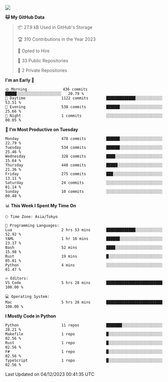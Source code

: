 ![](https://komarev.com/ghpvc/?username=kitagawa-hr)

<!--START_SECTION:waka-->
**🐱 My GitHub Data** 

> 📦 27.9 kB Used in GitHub's Storage 
 > 
> 🏆 310 Contributions in the Year 2023
 > 
> 💼 Opted to Hire
 > 
> 📜 33 Public Repositories 
 > 
> 🔑 2 Private Repositories 
 > 
**I'm an Early 🐤** 

```text
🌞 Morning                436 commits         █████░░░░░░░░░░░░░░░░░░░░   20.79 % 
🌆 Daytime                1122 commits        █████████████░░░░░░░░░░░░   53.51 % 
🌃 Evening                538 commits         ██████░░░░░░░░░░░░░░░░░░░   25.66 % 
🌙 Night                  1 commits           ░░░░░░░░░░░░░░░░░░░░░░░░░   00.05 % 
```
📅 **I'm Most Productive on Tuesday** 

```text
Monday                   478 commits         ██████░░░░░░░░░░░░░░░░░░░   22.79 % 
Tuesday                  534 commits         ██████░░░░░░░░░░░░░░░░░░░   25.46 % 
Wednesday                328 commits         ████░░░░░░░░░░░░░░░░░░░░░   15.64 % 
Thursday                 448 commits         █████░░░░░░░░░░░░░░░░░░░░   21.36 % 
Friday                   275 commits         ███░░░░░░░░░░░░░░░░░░░░░░   13.11 % 
Saturday                 24 commits          ░░░░░░░░░░░░░░░░░░░░░░░░░   01.14 % 
Sunday                   10 commits          ░░░░░░░░░░░░░░░░░░░░░░░░░   00.48 % 
```


📊 **This Week I Spent My Time On** 

```text
🕑︎ Time Zone: Asia/Tokyo

💬 Programming Languages: 
Lua                      2 hrs 53 mins       █████████████░░░░░░░░░░░░   52.92 % 
YAML                     1 hr 16 mins        ██████░░░░░░░░░░░░░░░░░░░   23.17 % 
Bash                     52 mins             ████░░░░░░░░░░░░░░░░░░░░░   15.98 % 
Rust                     19 mins             █░░░░░░░░░░░░░░░░░░░░░░░░   05.81 % 
Python                   4 mins              ░░░░░░░░░░░░░░░░░░░░░░░░░   01.47 % 

🔥 Editors: 
VS Code                  5 hrs 28 mins       █████████████████████████   100.00 % 

💻 Operating System: 
Mac                      5 hrs 28 mins       █████████████████████████   100.00 % 
```

**I Mostly Code in Python** 

```text
Python                   11 repos            ███████░░░░░░░░░░░░░░░░░░   28.21 % 
Makefile                 1 repo              █░░░░░░░░░░░░░░░░░░░░░░░░   02.56 % 
Rust                     1 repo              █░░░░░░░░░░░░░░░░░░░░░░░░   02.56 % 
F#                       1 repo              █░░░░░░░░░░░░░░░░░░░░░░░░   02.56 % 
TypeScript               1 repo              █░░░░░░░░░░░░░░░░░░░░░░░░   02.56 % 
```




 Last Updated on 04/12/2023 00:41:35 UTC
<!--END_SECTION:waka-->

